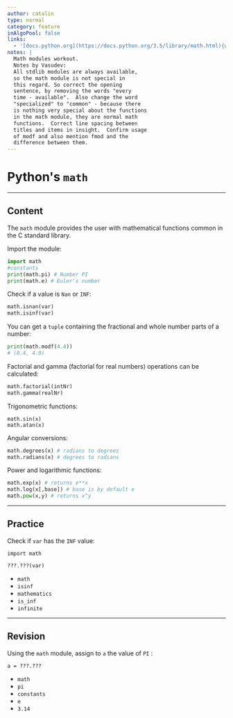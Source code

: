 ```yaml
---
author: catalin
type: normal
category: feature
inAlgoPool: false
links:
  - '[docs.python.org](https://docs.python.org/3.5/library/math.html){website}'
notes: |
  Math modules workout.
  Notes by Vasudev:
  All stdlib modules are always available,
  so the math module is not special in
  this regard. So correct the opening
  sentence, by removing the words "every
  time - available".  Also change the word
  "specialized" to "common" - because there
  is nothing very special about the functions
  in the math module, they are normal math
  functions.  Correct line spacing between
  titles and items in insight.  Confirm usage
  of modf and also mention fmod and the
  difference between them.
---
```


# Python's `math`


---

## Content

The `math` module provides the user with mathematical functions common in the C standard library.

Import the module:

```python
import math
#constants
print(math.pi) # Number PI
print(math.e) # Euler's number
```

Check if a value is `Nan` or `INF`:

```python
math.isnan(var)
math.isinf(var)

```

You can get a `tuple` containing the fractional and whole number parts of a number:

```python
print(math.modf(4.4))
# (0.4, 4.0)
```

Factorial and gamma (factorial for real numbers) operations can be calculated:

```python
math.factorial(intNr)
math.gamma(realNr)

```

Trigonometric functions:

```pyton
math.sin(x)
math.atan(x)
```

Angular conversions:

```python
math.degrees(x) # radians to degrees
math.radians(x) # degrees to radians
```

Power and logarithmic functions:

```python
math.exp(x) # returns e**x
math.log(x[,base]) # base is by default e
math.pow(x,y) # returns x^y
```


---

## Practice

Check if `var` has the `INF` value:

```plain-text
import math

???.???(var)
```

- `math`
- `isinf`
- `mathematics`
- `is_inf`
- `infinite`


---

## Revision

Using the `math`  module, assign to `a` the value of `PI` :

```plain-text
a = ???.???
```

- `math`
- `pi`
- `constants`
- `e`
- `3.14`
